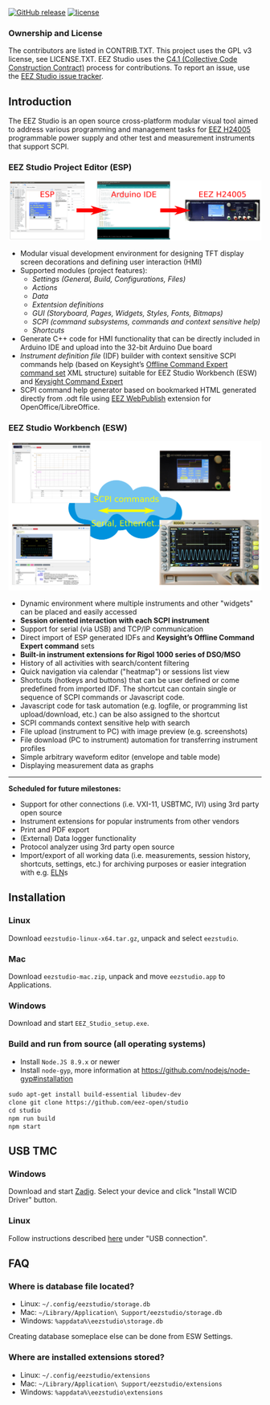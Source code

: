 [![GitHub release](https://img.shields.io/github/release/eez-open/studio.svg)](https://github.com/eez-open/studio/releases)
[![license](https://img.shields.io/github/license/eez-open/studio.svg)](https://github.com/eez-open/studio/blob/master/LICENSE.TXT)

### Ownership and License

The contributors are listed in CONTRIB.TXT. This project uses the GPL v3 license, see LICENSE.TXT.
EEZ Studio uses the [C4.1 (Collective Code Construction Contract)](http://rfc.zeromq.org/spec:22) process for contributions.
To report an issue, use the [EEZ Studio issue tracker](https://github.com/eez-open/studio/issues).

## Introduction

The EEZ Studio is an open source cross-platform modular visual tool aimed to address various programming and management tasks for [EEZ H24005](https://github.com/eez-open/psu-hw) programmable power supply and other test and measurement instruments that support SCPI.

### EEZ Studio Project Editor (ESP)

![ESP](images/esp_intro.png)

-   Modular visual development environment for designing TFT display screen decorations and defining user interaction (HMI)
-   Supported modules (project features):
    -   _Settings (General, Build, Configurations, Files)_
    -   _Actions_
    -   _Data_
    -   _Extentsion definitions_
    -   _GUI (Storyboard, Pages, Widgets, Styles, Fonts, Bitmaps)_
    -   _SCPI (command subsystems, commands and context sensitive help)_
    -   _Shortcuts_
-   Generate C++ code for HMI functionality that can be directly included in Arduino IDE and upload into the 32-bit Arduino Due board
-   _Instrument definition file_ (IDF) builder with context sensitive SCPI commands help (based on Keysight’s [Offline Command Expert command set](https://www.keysight.com/main/software.jspx?cc=US&lc=eng&ckey=2333687&nid=-11143.0.00&id=2333687) XML structure) suitable for EEZ Studio Workbench (ESW) and [Keysight Command Expert](https://www.keysight.com/en/pd-2036130/command-expert)
-   SCPI command help generator based on bookmarked HTML generated directly from .odt file using [EEZ WebPublish](https://github.com/eez-open/WebPublish) extension for OpenOffice/LibreOffice.

### EEZ Studio Workbench (ESW)

![ESW](images/esw_intro.png)

-   Dynamic environment where multiple instruments and other "widgets" can be placed and easily accessed
-   **Session oriented interaction with each SCPI instrument**
-   Support for serial (via USB) and TCP/IP communication
-   Direct import of ESP generated IDFs and **Keysight’s Offline Command Expert command** sets
-   **Built-in instrument extensions for Rigol 1000 series of DSO/MSO**
-   History of all activities with search/content filtering
-   Quick navigation via calendar ("heatmap") or sessions list view
-   Shortcuts (hotkeys and buttons) that can be user defined or come predefined from imported IDF. The shortcut can contain single or sequence of SCPI commands or Javascript code.
-   Javascript code for task automation (e.g. logfile, or programming list upload/download, etc.) can be also assigned to the shortcut
-   SCPI commands context sensitive help with search
-   File upload (instrument to PC) with image preview (e.g. screenshots)
-   File download (PC to instrument) automation for transferring instrument profiles
-   Simple arbitrary waveform editor (envelope and table mode)
-   Displaying measurement data as graphs

---

**Scheduled for future milestones:**

-   Support for other connections (i.e. VXI-11, USBTMC, IVI) using 3rd party open source
-   Instrument extensions for popular instruments from other vendors
-   Print and PDF export
-   (External) Data logger functionality
-   Protocol analyzer using 3rd party open source
-   Import/export of all working data (i.e. measurements, session history, shortcuts, settings, etc.) for archiving purposes or easier integration with e.g. [ELN](https://en.wikipedia.org/wiki/Electronic_lab_notebook)s

## Installation

### Linux

Download `eezstudio-linux-x64.tar.gz`, unpack and select `eezstudio`.

### Mac

Download `eezstudio-mac.zip`, unpack and move `eezstudio.app` to Applications.

### Windows

Download and start `EEZ_Studio_setup.exe`.

### Build and run from source (all operating systems)

-   Install `Node.JS 8.9.x` or newer
-   Install `node-gyp`, more information at https://github.com/nodejs/node-gyp#installation

```
sudo apt-get install build-essential libudev-dev
clone git clone https://github.com/eez-open/studio
cd studio
npm run build
npm start
```

## USB TMC

### Windows

Download and start [Zadig](http://zadig.akeo.ie/). Select your device and click "Install WCID Driver" button.

### Linux

Follow instructions described [here](https://www.teuniz.net/DSRemote/) under "USB connection".

## FAQ

### Where is database file located?

-   Linux: `~/.config/eezstudio/storage.db`
-   Mac: `~/Library/Application\ Support/eezstudio/storage.db`
-   Windows: `%appdata%\eezstudio\storage.db`

Creating database someplace else can be done from ESW Settings.

### Where are installed extensions stored?

-   Linux: `~/.config/eezstudio/extensions`
-   Mac: `~/Library/Application\ Support/eezstudio/extensions`
-   Windows: `%appdata%\eezstudio\extensions`
